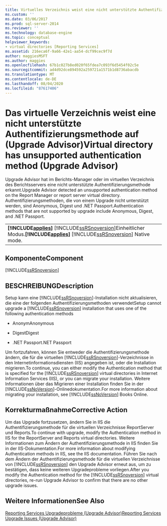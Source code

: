 ```yaml
---
title: Virtuelles Verzeichnis weist eine nicht unterstützte Authentifizierungsmethode auf (Upgrade Advisor) | Microsoft-Dokumentation
ms.custom: ''
ms.date: 03/06/2017
ms.prod: sql-server-2014
ms.reviewer: ''
ms.technology: database-engine
ms.topic: conceptual
helpviewer_keywords:
- virtual directories [Reporting Services]
ms.assetid: 216eca6f-9a66-42e1-aa54-dcf99cec9f7d
author: maggiesMSFT
ms.author: maggies
ms.openlocfilehash: 67b1c027b8ed020f65fdea7c093f6d5454f02c5e
ms.sourcegitcommit: ad4d92dce894592a259721a1571b1d8736abacdb
ms.translationtype: MT
ms.contentlocale: de-DE
ms.lasthandoff: 08/04/2020
ms.locfileid: "87617406"
---
```

# <a name="virtual-directory-has-unsupported-authentication-method-upgrade-advisor"></a><span data-ttu-id="be64c-102">Das virtuelle Verzeichnis weist eine nicht unterstützte Authentifizierungsmethode auf (Upgrade Advisor)</span><span class="sxs-lookup"><span data-stu-id="be64c-102">Virtual directory has unsupported authentication method (Upgrade Advisor)</span></span>
  <span data-ttu-id="be64c-103">Upgrade Advisor hat im Berichts-Manager oder im virtuellen Verzeichnis des Berichtsservers eine nicht unterstützte Authentifizierungsmethode erkannt.</span><span class="sxs-lookup"><span data-stu-id="be64c-103">Upgrade Advisor detected an unsupported authentication method on the Report Manager or report server virtual directory.</span></span> <span data-ttu-id="be64c-104">Authentifizierungsmethoden, die von einem Upgrade nicht unterstützt werden, sind Anonymous, Digest und .NET Passport.</span><span class="sxs-lookup"><span data-stu-id="be64c-104">Authentication methods that are not supported by upgrade include Anonymous, Digest, and .NET Passport.</span></span>  
  
||  
|-|  
|<span data-ttu-id="be64c-105">**[!INCLUDE[applies](../../includes/applies-md.md)]**  [!INCLUDE[ssRSnoversion](../../includes/ssrsnoversion-md.md)]Einheitlicher Modus.</span><span class="sxs-lookup"><span data-stu-id="be64c-105">**[!INCLUDE[applies](../../includes/applies-md.md)]**  [!INCLUDE[ssRSnoversion](../../includes/ssrsnoversion-md.md)] Native mode.</span></span>|  
  
## <a name="component"></a><span data-ttu-id="be64c-106">Komponente</span><span class="sxs-lookup"><span data-stu-id="be64c-106">Component</span></span>  
 [!INCLUDE[ssRSnoversion](../../includes/ssrsnoversion-md.md)]  
  
## <a name="description"></a><span data-ttu-id="be64c-107">BESCHREIBUNG</span><span class="sxs-lookup"><span data-stu-id="be64c-107">Description</span></span>  
 <span data-ttu-id="be64c-108">Setup kann eine [!INCLUDE[ssRSnoversion](../../includes/ssrsnoversion-md.md)]-Installation nicht aktualisieren, die eine der folgenden Authentifizierungsmethoden verwendet</span><span class="sxs-lookup"><span data-stu-id="be64c-108">Setup cannot upgrade a [!INCLUDE[ssRSnoversion](../../includes/ssrsnoversion-md.md)] installation that uses one of the following authentication methods</span></span>  
  
-   <span data-ttu-id="be64c-109">Anonym</span><span class="sxs-lookup"><span data-stu-id="be64c-109">Anonymous</span></span>  
  
-   <span data-ttu-id="be64c-110">Digest</span><span class="sxs-lookup"><span data-stu-id="be64c-110">Digest</span></span>  
  
-   <span data-ttu-id="be64c-111">.NET Passport</span><span class="sxs-lookup"><span data-stu-id="be64c-111">.NET Passport</span></span>  
  
 <span data-ttu-id="be64c-112">Um fortzufahren, können Sie entweder die Authentifizierungsmethode ändern, die für die virtuellen [!INCLUDE[ssRSnoversion](../../includes/ssrsnoversion-md.md)]-Verzeichnisse in den Internetinformationsdiensten (IIS) angegeben ist, oder die Installation migrieren.</span><span class="sxs-lookup"><span data-stu-id="be64c-112">To continue, you can either modify the Authentication method that is specified for the [!INCLUDE[ssRSnoversion](../../includes/ssrsnoversion-md.md)] virtual directories in Internet Information Services (IIS), or you can migrate your installation.</span></span> <span data-ttu-id="be64c-113">Weitere Informationen über das Migrieren einer Installation finden Sie in der [!INCLUDE[ssNoVersion](../../includes/ssnoversion-md.md)]-Onlinedokumentation.</span><span class="sxs-lookup"><span data-stu-id="be64c-113">For more information about migrating your installation, see [!INCLUDE[ssNoVersion](../../includes/ssnoversion-md.md)] Books Online.</span></span>  
  
## <a name="corrective-action"></a><span data-ttu-id="be64c-114">Korrekturmaßnahme</span><span class="sxs-lookup"><span data-stu-id="be64c-114">Corrective Action</span></span>  
 <span data-ttu-id="be64c-115">Um das Upgrade fortzusetzen, ändern Sie in IIS die Authentifizierungsmethode für die virtuellen Verzeichnisse ReportServer und Reports.</span><span class="sxs-lookup"><span data-stu-id="be64c-115">To continue with upgrade, modify the Authentication method in IIS for the ReportServer and Reports virtual directories.</span></span> <span data-ttu-id="be64c-116">Weitere Informationen zum Ändern der Authentifizierungsmethode in IIS finden Sie in der IIS-Dokumentation.</span><span class="sxs-lookup"><span data-stu-id="be64c-116">For more information about modifying Authentication methods in IIS, see the IIS documentation.</span></span> <span data-ttu-id="be64c-117">Führen Sie nach dem Ändern der Authentifizierungsmethode für die virtuellen Verzeichnisse von [!INCLUDE[ssRSnoversion](../../includes/ssrsnoversion-md.md)] den Upgrade Advisor erneut aus, um zu bestätigen, dass keine weiteren Upgradeprobleme vorliegen.</span><span class="sxs-lookup"><span data-stu-id="be64c-117">After you modify the Authentication method for the [!INCLUDE[ssRSnoversion](../../includes/ssrsnoversion-md.md)] virtual directories, re-run Upgrade Advisor to confirm that there are no other upgrade issues.</span></span>  
  
## <a name="see-also"></a><span data-ttu-id="be64c-118">Weitere Informationen</span><span class="sxs-lookup"><span data-stu-id="be64c-118">See Also</span></span>  
 [<span data-ttu-id="be64c-119">Reporting Services Upgradeprobleme &#40;Upgrade Advisor&#41;</span><span class="sxs-lookup"><span data-stu-id="be64c-119">Reporting Services Upgrade Issues &#40;Upgrade Advisor&#41;</span></span>](../../../2014/sql-server/install/reporting-services-upgrade-issues-upgrade-advisor.md)  
  
  

